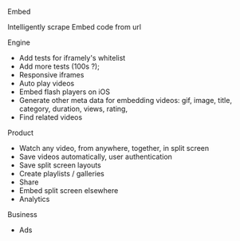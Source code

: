 Embed

Intelligently scrape Embed code from url

Engine
- Add tests for iframely's whitelist
- Add more tests (100s ?);
- Responsive iframes
- Auto play videos
- Embed flash players on iOS
- Generate other meta data for embedding videos: gif, image, title, category, duration, views, rating,
- Find related videos

Product
- Watch any video, from anywhere, together, in split screen
- Save videos automatically, user authentication
- Save split screen layouts
- Create playlists / galleries
- Share
- Embed split screen elsewhere
- Analytics

Business
- Ads